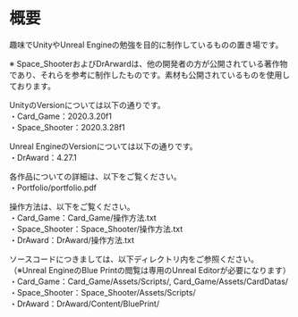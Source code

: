# 概要
趣味でUnityやUnreal Engineの勉強を目的に制作しているものの置き場です。

※ Space_ShooterおよびDrArwardは、他の開発者の方が公開されている著作物であり、それらを参考に制作したものです。素材も公開されているものを使用しております。

UnityのVersionについては以下の通りです。  
・Card_Game：2020.3.20f1  
・Space_Shooter：2020.3.28f1  

Unreal EngineのVersionについては以下の通りです。  
・DrAward：4.27.1  

各作品についての詳細は、以下をご覧ください。  
・Portfolio/portfolio.pdf  

操作方法は、以下をご覧ください。  
・Card_Game：Card_Game/操作方法.txt  
・Space_Shooter：Space_Shooter/操作方法.txt  
・DrAward：DrAward/操作方法.txt  

ソースコードにつきましては、以下ディレクトリ内をご参照ください。  
（※Unreal EngineのBlue Printの閲覧は専用のUnreal Editorが必要になります）  
・Card_Game：Card_Game/Assets/Scripts/, Card_Game/Assets/CardDatas/  
・Space_Shooter：Space_Shooter/Assets/Scripts/  
・DrAward：DrAward/Content/BluePrint/  

